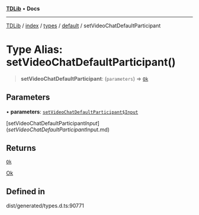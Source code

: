 [**TDLib**](../../../../../../README.md) • **Docs**

***

[TDLib](../../../../../../modules.md) / [index](../../../../../README.md) / [types](../../../README.md) / [default](../README.md) / setVideoChatDefaultParticipant

# Type Alias: setVideoChatDefaultParticipant()

> **setVideoChatDefaultParticipant**: (`parameters`) => [`Ok`](Ok.md)

## Parameters

• **parameters**: [`setVideoChatDefaultParticipant$Input`](setVideoChatDefaultParticipant$Input.md)

[setVideoChatDefaultParticipant$Input](setVideoChatDefaultParticipant$Input.md)

## Returns

[`Ok`](Ok.md)

[Ok](Ok.md)

## Defined in

dist/generated/types.d.ts:90771
